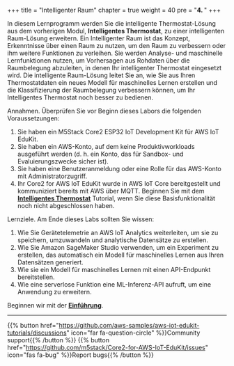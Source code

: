 +++
title = "Intelligenter Raum"
chapter = true
weight = 40
pre = "<b>4. </b>"
+++

In diesem Lernprogramm werden Sie die intelligente Thermostat-Lösung aus dem vorherigen Modul, **Intelligentes Thermostat**, zu einer intelligenten Raum-Lösung erweitern. Ein Intelligenter Raum ist das Konzept, Erkenntnisse über einen Raum zu nutzen, um den Raum zu verbessern oder ihm weitere Funktionen zu verleihen. Sie werden Analyse- und maschinelle Lernfunktionen nutzen, um Vorhersagen aus Rohdaten über die Raumbelegung abzuleiten, in denen Ihr intelligenter Thermostat eingesetzt wird. Die intelligente Raum-Lösung leitet Sie an, wie Sie aus Ihren Thermostatdaten ein neues Modell für maschinelles Lernen erstellen und die Klassifizierung der Raumbelegung verbessern können, um Ihr Intelligentes Thermostat noch besser zu bedienen.

Annahmen. Überprüfen Sie vor Beginn dieses Labors die folgenden Voraussetzungen:
1. Sie haben ein M5Stack Core2 ESP32 IoT Development Kit für AWS IoT EduKit.
2. Sie haben ein AWS-Konto, auf dem keine Produktivworkloads ausgeführt werden (d. h. ein Konto, das für Sandbox- und Evaluierungszwecke sicher ist).
3. Sie haben eine Benutzeranmeldung oder eine Rolle für das AWS-Konto mit Administratorzugriff.
4. Ihr Core2 for AWS IoT EduKit wurde in AWS IoT Core bereitgestellt und kommuniziert bereits mit AWS über MQTT. Beginnen Sie mit dem [**Intelligentes Thermostat**](http://localhost:1313/en/smart-thermostat.html) Tutorial, wenn Sie diese Basisfunktionalität noch nicht abgeschlossen haben.

Lernziele. Am Ende dieses Labs sollten Sie wissen:

1. Wie Sie Gerätetelemetrie an AWS IoT Analytics weiterleiten, um sie zu speichern, umzuwandeln und analytische Datensätze zu erstellen.
2. Wie Sie Amazon SageMaker Studio verwenden, um ein Experiment zu erstellen, das automatisch ein Modell für maschinelles Lernen aus Ihren Datensätzen generiert.
3. Wie sie ein Modell für maschinelles Lernen mit einen API-Endpunkt bereitstellen.
4. Wie eine serverlose Funktion eine ML-Inferenz-API aufruft, um eine Anwendung zu erweitern.

Beginnen wir mit der [**Einführung**](/de/smart-spaces/introduction.html).

---
{{% button href="https://github.com/aws-samples/aws-iot-edukit-tutorials/discussions" icon="far fa-question-circle" %}}Community support{{% /button %}} {{% button href="https://github.com/m5stack/Core2-for-AWS-IoT-EduKit/issues" icon="fas fa-bug" %}}Report bugs{{% /button %}}